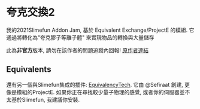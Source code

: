 # 夸克交換2
我的2021Slimefun Addon Jam, 基於 Equivalent Exchange/ProjectE 的模組.
它通過將轉化為"夸克膠子等離子體" 來實現物品的轉換與大量儲存

此為**非官方**版本, 請勿在該作者的問題追蹤內回報!
[原作者連結](https://github.com/Seggan/EMC2)

## Equivalents
還有另一個與Slimefun集成的插件: [EquivalencyTech](https://github.com/Sefiraat/EquivalencyTech). 它由 @Sefiraat 創建, 更像是模組的ProjectE. 如果你正在尋找較少量子物理的感覺, 或者你的伺服器並不太基於Slimefun, 我建議你安裝.